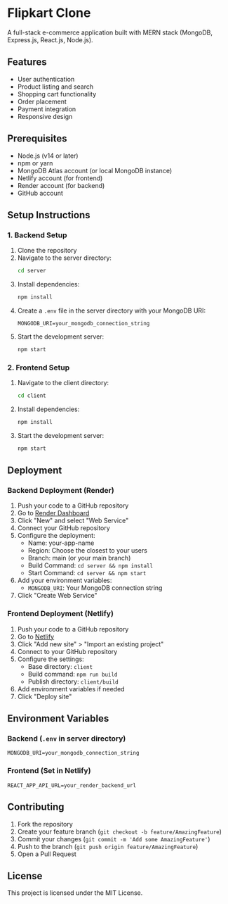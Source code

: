 # Flipkart Clone

A full-stack e-commerce application built with MERN stack (MongoDB, Express.js, React.js, Node.js).

## Features

- User authentication
- Product listing and search
- Shopping cart functionality
- Order placement
- Payment integration
- Responsive design

## Prerequisites

- Node.js (v14 or later)
- npm or yarn
- MongoDB Atlas account (or local MongoDB instance)
- Netlify account (for frontend)
- Render account (for backend)
- GitHub account

## Setup Instructions

### 1. Backend Setup

1. Clone the repository
2. Navigate to the server directory:
   ```bash
   cd server
   ```
3. Install dependencies:
   ```bash
   npm install
   ```
4. Create a `.env` file in the server directory with your MongoDB URI:
   ```
   MONGODB_URI=your_mongodb_connection_string
   ```
5. Start the development server:
   ```bash
   npm start
   ```

### 2. Frontend Setup

1. Navigate to the client directory:
   ```bash
   cd client
   ```
2. Install dependencies:
   ```bash
   npm install
   ```
3. Start the development server:
   ```bash
   npm start
   ```

## Deployment

### Backend Deployment (Render)

1. Push your code to a GitHub repository
2. Go to [Render Dashboard](https://dashboard.render.com/)
3. Click "New" and select "Web Service"
4. Connect your GitHub repository
5. Configure the deployment:
   - Name: your-app-name
   - Region: Choose the closest to your users
   - Branch: main (or your main branch)
   - Build Command: `cd server && npm install`
   - Start Command: `cd server && npm start`
6. Add your environment variables:
   - `MONGODB_URI`: Your MongoDB connection string
7. Click "Create Web Service"

### Frontend Deployment (Netlify)

1. Push your code to a GitHub repository
2. Go to [Netlify](https://www.netlify.com/)
3. Click "Add new site" > "Import an existing project"
4. Connect to your GitHub repository
5. Configure the settings:
   - Base directory: `client`
   - Build command: `npm run build`
   - Publish directory: `client/build`
6. Add environment variables if needed
7. Click "Deploy site"

## Environment Variables

### Backend (`.env` in server directory)

```
MONGODB_URI=your_mongodb_connection_string
```

### Frontend (Set in Netlify)

```
REACT_APP_API_URL=your_render_backend_url
```

## Contributing

1. Fork the repository
2. Create your feature branch (`git checkout -b feature/AmazingFeature`)
3. Commit your changes (`git commit -m 'Add some AmazingFeature'`)
4. Push to the branch (`git push origin feature/AmazingFeature`)
5. Open a Pull Request

## License

This project is licensed under the MIT License.
